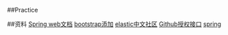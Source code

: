 ##Practice

##资料
[Spring web文档](https://spring.io/guides/gs/serving-web-content/)
[bootstrap添加](https://www.bootcss.com)
[elastic中文社区](https://elasticsearch.cn)
[Github授权接口](https://developer.github.com/apps/building-oauth-apps/creating-an-oauth-app/)
[spring](https://docs.spring.io/spring-boot/docs/2.0.0.RC1/reference/htmlsingle/#boot-features-embedded-database-support)